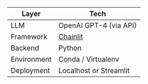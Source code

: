 | Layer       | Tech                                 |
| ----------- | ------------------------------------ |
| LLM         | OpenAI GPT-4 (via API)               |
| Framework   | [Chainlit](https://www.chainlit.io/) |
| Backend     | Python                               |
| Environment | Conda / Virtualenv                   |
| Deployment  | Localhost or Streamlit               |
